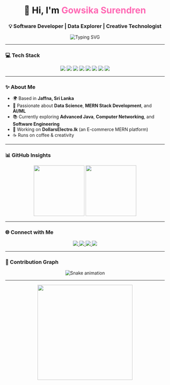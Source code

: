 <!-- Profile README for Gowsika Surendren -->

<h1 align="center">
  🌸 Hi, I'm <span style="color:#ff69b4;">Gowsika Surendren</span>
</h1>
<h3 align="center">
  💡 Software Developer | Data Explorer | Creative Technologist
</h3>

<p align="center">
  <img src="https://readme-typing-svg.herokuapp.com?font=Fira+Code&pause=1000&color=F75C7E&center=true&vCenter=true&width=435&lines=Full-Stack+Developer;AI%2FML+Learner;Open+Source+Contributor;Lifelong+Learner" alt="Typing SVG" />
</p>

---

### 💻 Tech Stack
<p align="center">
  <img src="https://img.shields.io/badge/HTML5-%23E34F26.svg?style=for-the-badge&logo=html5&logoColor=white"/>
  <img src="https://img.shields.io/badge/CSS3-%231572B6.svg?style=for-the-badge&logo=css3&logoColor=white"/>
  <img src="https://img.shields.io/badge/JavaScript-%23F7DF1E.svg?style=for-the-badge&logo=javascript&logoColor=black"/>
  <img src="https://img.shields.io/badge/React-%2361DAFB.svg?style=for-the-badge&logo=react&logoColor=black"/>
  <img src="https://img.shields.io/badge/Node.js-%23339933.svg?style=for-the-badge&logo=node.js&logoColor=white"/>
  <img src="https://img.shields.io/badge/MongoDB-%2347A248.svg?style=for-the-badge&logo=mongodb&logoColor=white"/>
  <img src="https://img.shields.io/badge/Python-%233776AB.svg?style=for-the-badge&logo=python&logoColor=white"/>
  <img src="https://img.shields.io/badge/Java-%23007396.svg?style=for-the-badge&logo=java&logoColor=white"/>
</p>

---

### ✨ About Me
- 🌍 Based in **Jaffna, Sri Lanka**  
- 🎯 Passionate about **Data Science**, **MERN Stack Development**, and **AI/ML**  
- 📚 Currently exploring **Advanced Java**, **Computer Networking**, and **Software Engineering**  
- 🚀 Working on **DollarsElectro.lk** (an E-commerce MERN platform)  
- ☕ Runs on coffee & creativity

---

### 📊 GitHub Insights
<p align="center">
  <img src="https://github-readme-stats.vercel.app/api?username=GowsikaSurendren&show_icons=true&theme=radical" height="160"/>
  <img src="https://github-readme-stats.vercel.app/api/top-langs/?username=GowsikaSurendren&layout=compact&theme=radical" height="160"/>
</p>

---

### 🌐 Connect with Me
<p align="center">
  <a href="mailto:gowsika.surendren@example.com">
    <img src="https://img.shields.io/badge/Gmail-D14836?style=for-the-badge&logo=gmail&logoColor=white"/>
  </a>
  <a href="https://www.linkedin.com/in/gowsika-surendren">
    <img src="https://img.shields.io/badge/LinkedIn-0077B5?style=for-the-badge&logo=linkedin&logoColor=white"/>
  </a>
  <a href="https://github.com/GowsikaSurendren">
    <img src="https://img.shields.io/badge/GitHub-100000?style=for-the-badge&logo=github&logoColor=white"/>
  </a>
  <a href="https://gowsika-portfolio.example.com">
    <img src="https://img.shields.io/badge/Portfolio-%2300C7B7.svg?style=for-the-badge&logo=About.me&logoColor=white"/>
  </a>
</p>

---

### 🐍 Contribution Graph
<p align="center">
  <img src="https://raw.githubusercontent.com/GowsikaSurendren/Snake-in-Contribution-Grid/output/github-contribution-grid-snake.svg" alt="Snake animation"/>
</p>

---

<p align="center">
  <img src="https://media.giphy.com/media/L1R1tvI9svkIWwpVYr/giphy.gif" width="300"/>
</p>
